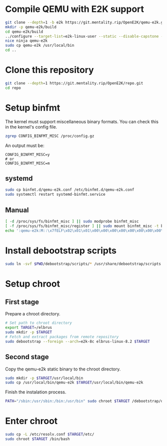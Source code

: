 # Compile QEMU with E2K support

```sh
git clone --depth=1 -b e2k https://git.mentality.rip/OpenE2K/qemu-e2k.git
mkdir -p qemu-e2k/build
cd qemu-e2k/build
../configure --target-list=e2k-linux-user --static --disable-capstone --disable-werror
nice ninja qemu-e2k
sudo cp qemu-e2k /usr/local/bin
cd ..
```

# Clone this repository

```sh
git clone --depth=1 https://git.mentality.rip/OpenE2K/repo.git
cd repo
```

# Setup binfmt

The kernel must support miscellaneous binary formats. You can check this in the kernel's config file.

```sh
zgrep CONFIG_BINFMT_MISC /proc/config.gz
```

An output must be:

```
CONFIG_BINFMT_MISC=y
# or
CONFIG_BINFMT_MISC=m
```

## systemd

```sh
sudo cp binfmt.d/qemu-e2k.conf /etc/binfmt.d/qemu-e2k.conf
sudo systemctl restart systemd-binfmt.service
```

## Manual

```sh
[ -d /proc/sys/fs/binfmt_misc ] || sudo modprobe binfmt_misc
[ -f /proc/sys/fs/binfmt_misc/register ] || sudo mount binfmt_misc -t binfmt_misc /proc/sys/fs/binfmt_misc
echo ':qemu-e2k:M::\x7fELF\x02\x01\x01\x00\x00\x00\x00\x00\x00\x00\x00\x00\x02\x00\xaf\x00:\xff\xff\xff\xff\xff\xff\xff\x00\xff\xff\xff\xff\xff\xff\xff\xff\xfe\xff\xff\xff:/usr/local/bin/qemu-e2k:OC' | sudo tee /proc/sys/fs/binfmt_misc/register
```

# Install debootstrap scripts

```sh
sudo ln -svf $PWD/debootstrap/scripts/* /usr/share/debootstrap/scripts
```

# Setup chroot

## First stage

Prepare a chroot directory.

```sh
# Set path to chroot directory
export TARGET=/elbrus
sudo mkdir -p $TARGET
# Fetch and extract packages from remote repository
sudo debootstrap --foreign --arch=e2k-8c elbrus-linux-8.2 $TARGET
```

## Second stage

Copy the qemu-e2k static binary to the chroot directory.

```sh
sudo mkdir -p $TARGET/usr/local/bin
sudo cp /usr/local/bin/qemu-e2k $TARGET/usr/local/bin/qemu-e2k
```

Finish the instalation process.

```sh
PATH="/sbin:/usr/sbin:/bin:/usr/bin" sudo chroot $TARGET /debootstrap/debootstrap --second-stage
```

# Enter chroot

```sh
sudo cp -L /etc/resolv.conf $TARGET/etc/
sudo chroot $TARGET /bin/bash
```

